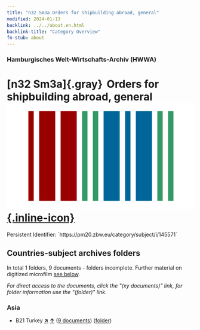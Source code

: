 ```yaml
---
title: "n32 Sm3a Orders for shipbuilding abroad, general"
modified: 2024-01-13
backlink: ../../about.en.html
backlink-title: "Category Overview"
fn-stub: about
---
```


### Hamburgisches Welt-Wirtschafts-Archiv (HWWA)

# [n32 Sm3a]{.gray}&#8201; Orders for shipbuilding abroad, general &#160; [![Wikidata](/images/Wikidata-logo.svg "Wikidata"){.inline-icon}](http://www.wikidata.org/entity/Q104711154)

<div class="hint">Persistent Identifier: `https://pm20.zbw.eu/category/subject/i/145571`</div>







## Countries-subject archives folders







In total 1 folders, 9 documents - folders incomplete. Further material on digitized microfilm [see below](#filmsections).

_For direct access to the documents, click the "(xy documents)" link, for folder information use the "(folder)" link._



### Asia

- B21 Turkey [**&nearr;**](../../../geo/i/141111/about.en.html "Turkey (all folders)") [**&uarr;**](../../../geo/about.en.html#B21 "Country category system") (<a href="https://pm20.zbw.eu/iiifview/folder/sh/141111,145571" title="about: Turkey : Orders for shipbuilding abroad, general" target="_blank">9 documents</a>) ([folder](../../../../folder/sh/1411xx/141111/1455xx/145571/about.en.html))



<a id="filmsections" />













